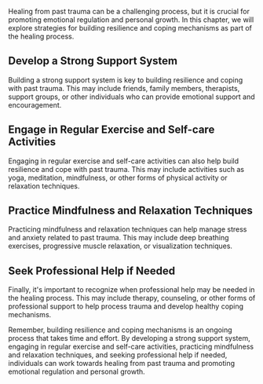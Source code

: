 
Healing from past trauma can be a challenging process, but it is crucial for promoting emotional regulation and personal growth. In this chapter, we will explore strategies for building resilience and coping mechanisms as part of the healing process.

Develop a Strong Support System
-------------------------------

Building a strong support system is key to building resilience and coping with past trauma. This may include friends, family members, therapists, support groups, or other individuals who can provide emotional support and encouragement.

Engage in Regular Exercise and Self-care Activities
---------------------------------------------------

Engaging in regular exercise and self-care activities can also help build resilience and cope with past trauma. This may include activities such as yoga, meditation, mindfulness, or other forms of physical activity or relaxation techniques.

Practice Mindfulness and Relaxation Techniques
----------------------------------------------

Practicing mindfulness and relaxation techniques can help manage stress and anxiety related to past trauma. This may include deep breathing exercises, progressive muscle relaxation, or visualization techniques.

Seek Professional Help if Needed
--------------------------------

Finally, it's important to recognize when professional help may be needed in the healing process. This may include therapy, counseling, or other forms of professional support to help process trauma and develop healthy coping mechanisms.

Remember, building resilience and coping mechanisms is an ongoing process that takes time and effort. By developing a strong support system, engaging in regular exercise and self-care activities, practicing mindfulness and relaxation techniques, and seeking professional help if needed, individuals can work towards healing from past trauma and promoting emotional regulation and personal growth.
